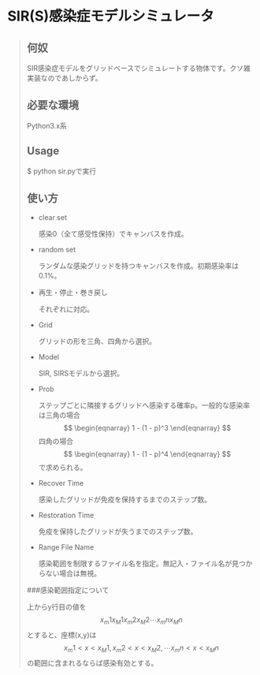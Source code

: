 # SIR(S)感染症モデルシミュレータ

>## 何奴
>SIR感染症モデルをグリッドベースでシミュレートする物体です。クソ雑実装なのであしからず。
>
>## 必要な環境
>Python3.x系
>
>## Usage
>$ python sir.pyで実行
>
>## 使い方
>
>* clear set
>
>	感染0（全て感受性保持）でキャンバスを作成。
>
>* random set
>
>	ランダムな感染グリッドを持つキャンバスを作成。初期感染率は0.1%。
>
>* 再生・停止・巻き戻し
>
>	それぞれに対応。
>	
>* Grid
>
>	グリッドの形を三角、四角から選択。
>	
>* Model
>
>	SIR, SIRSモデルから選択。
>	
>* Prob
>
>	ステップごとに隣接するグリッドへ感染する確率p。一般的な感染率は三角の場合
>	$$
>	\begin{eqnarray}
>	1 - (1 - p)^3
>	\end{eqnarray}
>	$$
>	四角の場合
>	$$
>	\begin{eqnarray}
>	1 - (1 - p)^4
>	\end{eqnarray}
>	$$
>	で求められる。
>	
>* Recover Time
>
>	感染したグリッドが免疫を保持するまでのステップ数。
>	
>* Restoration Time
>
>	免疫を保持したグリッドが失うまでのステップ数。
>	
>* Range File Name
>
>	感染範囲を制限するファイル名を指定。無記入・ファイル名が見つからない場合は無視。
>
>###感染範囲指定について
>
>上からy行目の値を$$x_m1 x_M1 x_m2 x_M2 \cdots x_mn x_Mn$$とすると、座標(x,y)は$$x_m1 < x < x_M1, x_m2 < x < x_M2, \cdots x_mn < x < x_Mn$$の範囲に含まれるならば感染有効とする。
